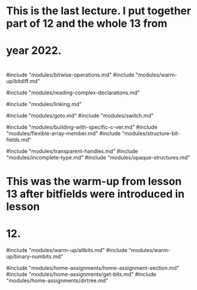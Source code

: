 #
# This is the last lecture.  I put together part of 12 and the whole 13 from
# year 2022.
#

#include "modules/bitwise-operations.md"
#include "modules/warm-up/bitdiff.md"

#include "modules/reading-complex-declarations.md"

#include "modules/linking.md"


#include "modules/goto.md"
#include "modules/switch.md"

#include "modules/building-with-specific-c-ver.md"
#include "modules/flexible-array-member.md"
#include "modules/structure-bit-fields.md"


#include "modules/transparent-handles.md"
#include "modules/incomplete-type.md"
#include "modules/opaque-structures.md"

# This was the warm-up from lesson 13 after bitfields were introduced in lesson
# 12.
#include "modules/warm-up/altbits.md"
#include "modules/warm-up/binary-numbits.md"

#include "modules/home-assignments/home-assignment-section.md"
#include "modules/home-assignments/get-bits.md"
#include "modules/home-assignments/dirtree.md"
